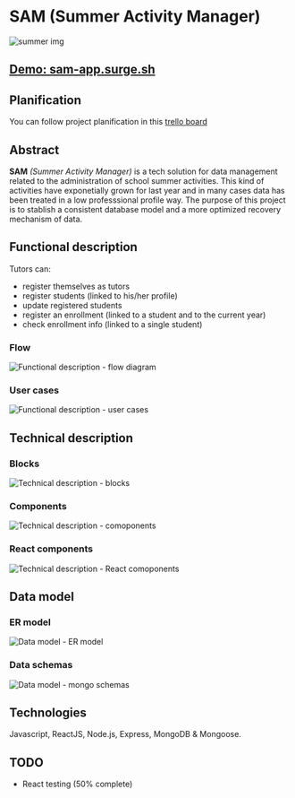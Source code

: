 # SAM (Summer Activity Manager)
![summer img](https://blogs.haverford.edu/ccpa/files/2019/04/04-summer-hacks-flip-flops-1080x675.jpg "logo")

## [Demo: sam-app.surge.sh](http://sam-app.surge.sh/#/) 

## Planification 
You can follow project planification in this [trello board](https://trello.com/b/ZPLJAILD/personal)
## Abstract
**SAM** *(Summer Activity Manager)* is a tech solution for data management related to the administration of school summer activities. This kind of activities have exponetially grown for last year and in many cases data has been treated in a low professsional profile way. The purpose of this project is to stablish a consistent database model and a more optimized recovery mechanism of data.



## Functional description
Tutors can:
* register themselves as tutors
* register students (linked to his/her profile)
* update registered students
* register an enrollment (linked to a student and to the current year)
* check enrollment info (linked to a single student)

### Flow
![Functional description - flow diagram](sam-doc/assets/functional/flow.png)
### User cases
![Functional description - user cases](sam-doc/assets/functional/user-cases.png)

## Technical description
### Blocks
![Technical description - blocks](sam-doc/assets/technical/blocks.png)
### Components
![Technical description - comoponents](sam-doc/assets/technical/components.png)
### React components
![Technical description - React comoponents](sam-doc/assets/technical/react-components.png)

## Data model
### ER model
![Data model - ER model](sam-doc/assets/data-model/model-ER.png)
### Data schemas
![Data model - mongo schemas](sam-doc/assets/data-model/data-schemas.png)

## Technologies
Javascript, ReactJS, Node.js, Express, MongoDB & Mongoose.

## TODO
* React testing (50% complete)